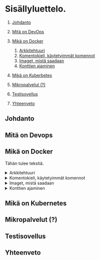 # Sisällyluettelo.

1. [Johdanto](#Johdanto)
2. [Mitä on DevOps](#mita-on-devops)
3. [Mikä on Docker](#mika-on-docker) 
    1. [Arkkitehtuuri](#arkkitehtuuri1)
    2. [Komentokieli, käytetyimmät komennot](#komennot)
    3. [Imaget, mistä saadaan](#imaget)
    4. [Konttien ajaminen](#kontit)


4. [Mikä on Kuberbetes](#mika-on-kubernetes)
5. [Mikropalvelut (?)](#mikropalvelut)
6. [Testisovellus](#Testisovellus)
7. [Yhteenveto](#Yhteenveto)

## Johdanto  <a name="Johdanto"></a>
## Mitä on Devops <a name="mita-on-devops"></a>


## Mikä on Docker <a name="mika-on-docker"></a>

Tähän tulee tekstiä.
<details>
    
<summary>Arkkitehtuuri <a name="arkkitehtuuri1"></a></summary>

</details>

<details>
    
<summary>Komentokieli, käytetyimmät komennot  <a name="komennot"></a></summary>

</details>

<details>

<summary>Imaget, mistä saadaan <a name="imaget"></a></summary>

</details>

<details>

<summary>Konttien ajaminen <a name="kontit"></a></summary>

</details>

## Mikä on Kubernetes  <a name="mika-on-kubernetes"></a>
## Mikropalvelut (?)  <a name="mikropalvelut"></a>
## Testisovellus  <a name="Testisovellus"></a>
## Yhteenveto  <a name="Yhteenveto"></a>



